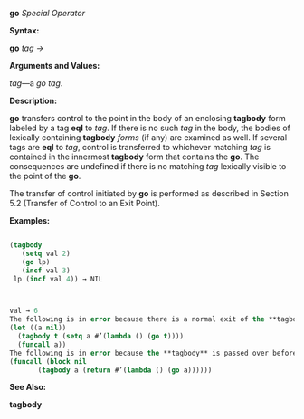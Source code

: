 **go** *Special Operator* 



**Syntax:** 



**go** *tag →* 



**Arguments and Values:** 



*tag*—a *go tag*. 



**Description:** 



**go** transfers control to the point in the body of an enclosing **tagbody** form labeled by a tag **eql** to *tag*. If there is no such *tag* in the body, the bodies of lexically containing **tagbody** *forms* (if any) are examined as well. If several tags are **eql** to *tag*, control is transferred to whichever matching *tag* is contained in the innermost **tagbody** form that contains the **go**. The consequences are undefined if there is no matching *tag* lexically visible to the point of the **go**. 



The transfer of control initiated by **go** is performed as described in Section 5.2 (Transfer of Control to an Exit Point). 



**Examples:**
```lisp

(tagbody 
   (setq val 2) 
   (go lp) 
   (incf val 3) 
 lp (incf val 4)) → NIL 



val → 6 
The following is in error because there is a normal exit of the **tagbody** before the **go** is executed. 
(let ((a nil)) 
  (tagbody t (setq a #’(lambda () (go t)))) 
  (funcall a)) 
The following is in error because the **tagbody** is passed over before the **go** *form* is executed. 
(funcall (block nil 
	   (tagbody a (return #’(lambda () (go a)))))) 

```
**See Also:** 



**tagbody** 



